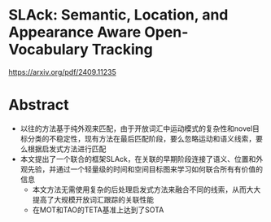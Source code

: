 # SLAck: Semantic, Location, and Appearance Aware Open-Vocabulary Tracking
https://arxiv.org/pdf/2409.11235  
# Abstract
- 以往的方法基于纯外观来匹配，由于开放词汇中运动模式的复杂性和novel目标分类的不稳定性，现有方法在最后匹配阶段，要么忽略运动和语义线索，要么根据启发式方法进行匹配
- 本文提出了一个联合的框架SLAck，在关联的早期阶段连接了语义、位置和外观先验，并通过一个轻量级的时间和空间目标图来学习如何联合所有有价值的信息
  - 本文方法无需使用复杂的后处理启发式方法来融合不同的线索，从而大大提高了大规模开放词汇跟踪的关联性能
  - 在MOT和TAO的TETA基准上达到了SOTA

